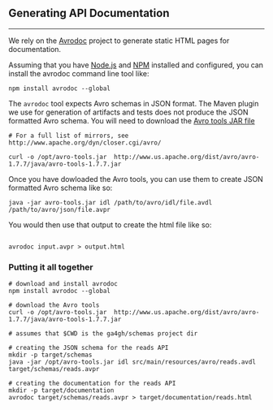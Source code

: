 ## Generating API Documentation

----

We rely on the [Avrodoc](https://github.com/ept/avrodoc) project to generate static HTML pages for documentation.

Assuming that you have [Node.js](http://nodejs.org/) and [NPM](https://www.npmjs.org/) installed and configured, you can install the avrodoc command line tool like:  

```shell
npm install avrodoc --global
```

The `avrodoc` tool expects Avro schemas in JSON format. The Maven plugin we use for generation of artifacts and tests does not produce the JSON formatted Avro schema. You will need to download the [Avro tools JAR file](http://www.us.apache.org/dist/avro/avro-1.7.7/java/avro-tools-1.7.7.jar)

```shell
# For a full list of mirrors, see http://www.apache.org/dyn/closer.cgi/avro/

curl -o /opt/avro-tools.jar  http://www.us.apache.org/dist/avro/avro-1.7.7/java/avro-tools-1.7.7.jar

```

Once you have dowloaded the Avro tools, you can use them to create JSON formatted Avro schema like so:

```shell
java -jar avro-tools.jar idl /path/to/avro/idl/file.avdl /path/to/avro/json/file.avpr
```

You would then use that output to create the html file like so:

```shell

avrodoc input.avpr > output.html
```

### Putting it all together

```shell
# download and install avrodoc
npm install avrodoc --global

# download the Avro tools
curl -o /opt/avro-tools.jar  http://www.us.apache.org/dist/avro/avro-1.7.7/java/avro-tools-1.7.7.jar

# assumes that $CWD is the ga4gh/schemas project dir

# creating the JSON schema for the reads API
mkdir -p target/schemas
java -jar /opt/avro-tools.jar idl src/main/resources/avro/reads.avdl target/schemas/reads.avpr

# creating the documentation for the reads API
mkdir -p target/documentation
avrodoc target/schemas/reads.avpr > target/documentation/reads.html

```
